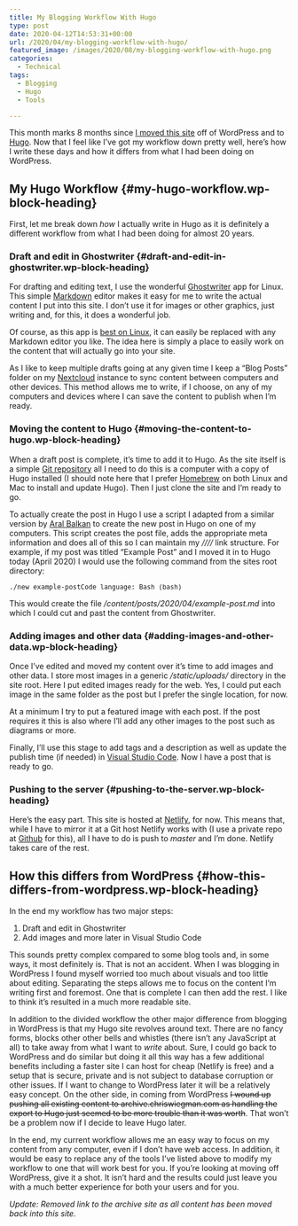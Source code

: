 ```yaml
---
title: My Blogging Workflow With Hugo
type: post
date: 2020-04-12T14:53:31+00:00
url: /2020/04/my-blogging-workflow-with-hugo/
featured_image: /images/2020/08/my-blogging-workflow-with-hugo.png
categories:
  - Technical
tags:
  - Blogging
  - Hugo
  - Tools

---
```

This month marks 8 months since [I moved this site][1] off of WordPress and to [Hugo][2]. Now that I feel like I’ve got my workflow down pretty well, here’s how I write these days and how it differs from what I had been doing on WordPress.
## My Hugo Workflow {#my-hugo-workflow.wp-block-heading}

First, let me break down _how_ I actually write in Hugo as it is definitely a different workflow from what I had been doing for almost 20 years.

### Draft and edit in Ghostwriter {#draft-and-edit-in-ghostwriter.wp-block-heading}

For drafting and editing text, I use the wonderful [Ghostwriter][3] app for Linux. This simple [Markdown][4] editor makes it easy for me to write the actual content I put into this site. I don’t use it for images or other graphics, just writing and, for this, it does a wonderful job.

Of course, as this app is [best on Linux][5], it can easily be replaced with any Markdown editor you like. The idea here is simply a place to easily work on the content that will actually go into your site.

As I like to keep multiple drafts going at any given time I keep a “Blog Posts” folder on my [Nextcloud][6] instance to sync content between computers and other devices. This method allows me to write, if I choose, on any of my computers and devices where I can save the content to publish when I’m ready.

### Moving the content to Hugo {#moving-the-content-to-hugo.wp-block-heading}

When a draft post is complete, it’s time to add it to Hugo. As the site itself is a simple [Git repository][7] all I need to do this is a computer with a copy of Hugo installed (I should note here that I prefer [Homebrew][8] on both Linux and Mac to install and update Hugo). Then I just clone the site and I’m ready to go.

To actually create the post in Hugo I use a script I adapted from a similar version by [Aral Balkan][9] to create the new post in Hugo on one of my computers. This script creates the post file, adds the appropriate meta information and does all of this so I can maintain my _////_ link structure. For example, if my post was titled “Example Post” and I moved it in to Hugo today (April 2020) I would use the following command from the sites root directory:

<pre class="wp-block-code" aria-describedby="shcb-language-105" data-shcb-language-name="Bash" data-shcb-language-slug="bash"><span><code class="hljs language-bash">./new example-post</code></span><small class="shcb-language" id="shcb-language-105"><span class="shcb-language__label">Code language:</span> <span class="shcb-language__name">Bash</span> <span class="shcb-language__paren">(</span><span class="shcb-language__slug">bash</span><span class="shcb-language__paren">)</span></small></pre>

This would create the file _/content/posts/2020/04/example-post.md_ into which I could cut and past the content from Ghostwriter.

### Adding images and other data {#adding-images-and-other-data.wp-block-heading}

Once I’ve edited and moved my content over it’s time to add images and other data. I store most images in a generic _/static/uploads/_ directory in the site root. Here I put edited images ready for the web. Yes, I could put each image in the same folder as the post but I prefer the single location, for now.

At a minimum I try to put a featured image with each post. If the post requires it this is also where I’ll add any other images to the post such as diagrams or more.

Finally, I’ll use this stage to add tags and a description as well as update the publish time (if needed) in [Visual Studio Code][10]. Now I have a post that is ready to go.

### Pushing to the server {#pushing-to-the-server.wp-block-heading}

Here’s the easy part. This site is hosted at [Netlify][11], for now. This means that, while I have to mirror it at a Git host Netlify works with (I use a private repo at [Github][12] for this), all I have to do is push to _master_ and I’m done. Netlify takes care of the rest.

## How this differs from WordPress {#how-this-differs-from-wordpress.wp-block-heading}

In the end my workflow has two major steps:

<ol class="wp-block-list">
  <li>
    Draft and edit in Ghostwriter
  </li>
  <li>
    Add images and more later in Visual Studio Code
  </li>
</ol>

This sounds pretty complex compared to some blog tools and, in some ways, it most definitely is. That is not an accident. When I was blogging in WordPress I found myself worried too much about visuals and too little about editing. Separating the steps allows me to focus on the content I’m writing first and foremost. One that is complete I can then add the rest. I like to think it’s resulted in a much more readable site.

In addition to the divided workflow the other major difference from blogging in WordPress is that my Hugo site revolves around text. There are no fancy forms, blocks other other bells and whistles (there isn’t any JavaScript at all) to take away from what I want to _write_ about. Sure, I could go back to WordPress and do similar but doing it all this way has a few additional benefits including a faster site I can host for cheap (Netlify is free) and a setup that is secure, private and is not subject to database corruption or other issues. If I want to change to WordPress later it will be a relatively easy concept. On the other side, in coming from WordPress <s>I wound up pushing all existing content to archive.chriswiegman.com as handling the export to Hugo just seemed to be more trouble than it was worth</s>. That won’t be a problem now if I decide to leave Hugo later.

In the end, my current workflow allows me an easy way to focus on my content from any computer, even if I don’t have web access. In addition, it would be easy to replace any of the tools I’ve listed above to modify my workflow to one that will work best for you. If you’re looking at moving off WordPress, give it a shot. It isn’t hard and the results could just leave you with a much better experience for both your users and for you.

_Update: Removed link to the archive site as all content has been moved back into this site._

 [1]: /2019/08/its-time-for-a-new-site/
 [2]: https://gohugo.io/
 [3]: https://ghostwriter.kde.org
 [4]: https://daringfireball.net/projects/markdown/
 [5]: https://github.com/wereturtle/ghostwriter#installation
 [6]: https://nextcloud.com/
 [7]: https://github.com/ChrisWiegman/chriswiegman.com
 [8]: https://brew.sh/
 [9]: https://ar.al/
 [10]: https://code.visualstudio.com/
 [11]: https://www.netlify.com/
 [12]: https://github.com/
